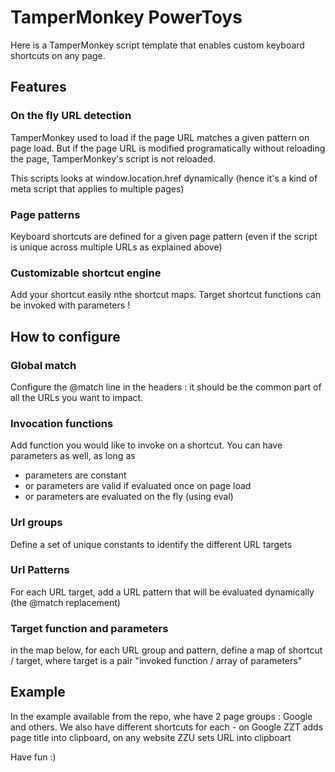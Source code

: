 # TamperMonkey PowerToys
Here is a TamperMonkey script template that enables custom keyboard shortcuts on any page.

## Features
### On the fly URL detection
TamperMonkey used to load if the page URL matches a given pattern on page load. But if the page URL is modified programatically without reloading the page, TamperMonkey's script is not reloaded.

This scripts looks at window.location.href dynamically (hence it's a kind of meta script that applies to multiple pages)

### Page patterns
Keyboard shortcuts are defined for a given page pattern (even if the script is unique across multiple URLs as explained above)

### Customizable shortcut engine
Add your shortcut easily nthe shortcut maps. Target shortcut functions can be invoked with parameters !

## How to configure
### Global match
Configure the @match line in the headers : it should be the common part of all the URLs you want to impact.

### Invocation functions
Add function you would like to invoke on a shortcut. You can have parameters as well, as long as
* parameters are constant
* or parameters are valid if evaluated once on page load
* or parameters are evaluated on the fly (using eval)

### Url groups
Define a set of unique constants to identify the different URL targets

### Url Patterns
For each URL target, add a URL pattern that will be evaluated dynamically (the @match replacement)

### Target function and parameters
in the map below, for each URL group and pattern, define a map of shortcut / target, where target is a pair "invoked function / array of parameters"

## Example
In the example available from the repo, whe have 2 page groups : Google and others. We also have different shortcuts for each - on Google ZZT adds page title into clipboard, on any website ZZU sets URL into clipboart


Have fun :) 
